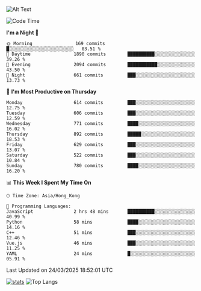 ![Alt Text](https://media.tenor.com/3Gehha8RO-sAAAAC/goose-dance.gif)

<!--START_SECTION:waka-->
![Code Time](http://img.shields.io/badge/Code%20Time-430%20hrs%2042%20mins-blue)

**I'm a Night 🦉** 

```text
🌞 Morning                169 commits         █░░░░░░░░░░░░░░░░░░░░░░░░   03.51 % 
🌆 Daytime                1890 commits        ██████████░░░░░░░░░░░░░░░   39.26 % 
🌃 Evening                2094 commits        ███████████░░░░░░░░░░░░░░   43.50 % 
🌙 Night                  661 commits         ███░░░░░░░░░░░░░░░░░░░░░░   13.73 % 
```
📅 **I'm Most Productive on Thursday** 

```text
Monday                   614 commits         ███░░░░░░░░░░░░░░░░░░░░░░   12.75 % 
Tuesday                  606 commits         ███░░░░░░░░░░░░░░░░░░░░░░   12.59 % 
Wednesday                771 commits         ████░░░░░░░░░░░░░░░░░░░░░   16.02 % 
Thursday                 892 commits         █████░░░░░░░░░░░░░░░░░░░░   18.53 % 
Friday                   629 commits         ███░░░░░░░░░░░░░░░░░░░░░░   13.07 % 
Saturday                 522 commits         ███░░░░░░░░░░░░░░░░░░░░░░   10.84 % 
Sunday                   780 commits         ████░░░░░░░░░░░░░░░░░░░░░   16.20 % 
```


📊 **This Week I Spent My Time On** 

```text
🕑︎ Time Zone: Asia/Hong_Kong

💬 Programming Languages: 
JavaScript               2 hrs 48 mins       ██████████░░░░░░░░░░░░░░░   40.99 % 
Python                   58 mins             ████░░░░░░░░░░░░░░░░░░░░░   14.16 % 
C++                      51 mins             ███░░░░░░░░░░░░░░░░░░░░░░   12.46 % 
Vue.js                   46 mins             ███░░░░░░░░░░░░░░░░░░░░░░   11.25 % 
YAML                     24 mins             █░░░░░░░░░░░░░░░░░░░░░░░░   05.91 % 
```


 Last Updated on 24/03/2025 18:52:01 UTC
<!--END_SECTION:waka-->
[![stats](https://github-readme-stats-rose-phi.vercel.app/api?username=jxncted&count_private=true)](https://github.com/jxncted/github-readme-stats)
![Top Langs](https://github-readme-stats-rose-phi.vercel.app/api/top-langs/?username=jxncted\&layout=compact&hide=c,assembly,jupyter%20notebook)

